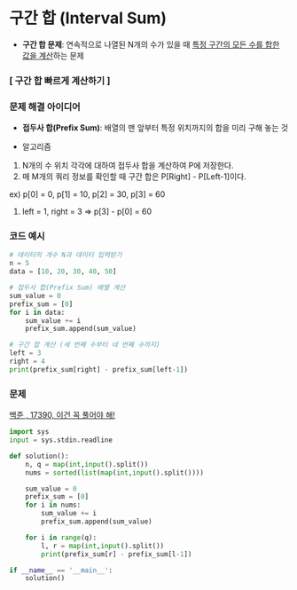# 구간 합 (Interval Sum)

- **구간 합 문제**: 연속적으로 나열된 N개의 수가 있을 때 <u>특정 구간의 모든 수를 합한 값을 계산</u>하는 문제

### [ 구간 합 빠르게 계산하기 ]

### 문제 해결 아이디어

- **접두사 합(Prefix Sum)**: 배열의 맨 앞부터 특정 위치까지의 합을 미리 구해 놓는 것

- 알고리즘

1. N개의 수 위치 각각에 대하여 접두사 합을 계산하여 P에 저장한다.
2. 매 M개의 쿼리 정보를 확인할 때 구간 합은 P[Right] - P[Left-1]이다.

ex) p[0] = 0, p[1] = 10, p[2] = 30, p[3] = 60 <br>

1. left = 1, right = 3 => p[3] - p[0] = 60

### 코드 예시

```py
# 데이터의 개수 N과 데이터 입력받기
n = 5
data = [10, 20, 30, 40, 50]

# 접두사 합(Prefix Sum) 배열 계산
sum_value = 0
prefix_sum = [0]
for i in data:
    sum_value += i
    prefix_sum.append(sum_value)

# 구간 합 계산 (세 번째 수부터 네 번째 수까지)
left = 3
right = 4
print(prefix_sum[right] - prefix_sum[left-1])
```

### 문제

[백준 , 17390, 이건 꼭 풀어야 해!](https://www.acmicpc.net/problem/17390)

```py
import sys
input = sys.stdin.readline

def solution():
    n, q = map(int,input().split())
    nums = sorted(list(map(int,input().split())))

    sum_value = 0
    prefix_sum = [0]
    for i in nums:
        sum_value += i
        prefix_sum.append(sum_value)

    for i in range(q):
        l, r = map(int,input().split())
        print(prefix_sum[r] - prefix_sum[l-1])

if __name__ == '__main__':
    solution()
```
